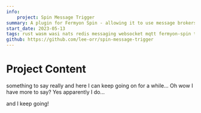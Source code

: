 ```yaml
---
info:
    project: Spin Message Trigger
summary: A plugin for Fermyon Spin - allowing it to use message brokers as triggers for wasm modules, and to publish the results from these modules to message brokers. At the moment, it supports an In-Memory broker, Redis, and NATS, as well as creating an HTTP gateway for publishing to the broker & WebSocket connection for subscribing to messages on specific subjects.
start_date: 2023-05-13
tags: rust wasm wasi nats redis messaging websocket mqtt fermyon-spin tdd architecture dev-containers
github: https://github.com/lee-orr/spin-message-trigger
---
```


# Project Content

something to say really and here I can keep going on for a while...
Oh wow I have more to say? Yes apparently I do...

and I keep going!